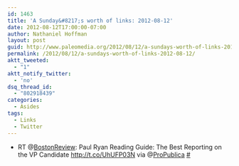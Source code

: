 ```yaml
---
id: 1463
title: 'A Sunday&#8217;s worth of links: 2012-08-12'
date: 2012-08-12T17:00:00-07:00
author: Nathaniel Hoffman
layout: post
guid: http://www.paleomedia.org/2012/08/12/a-sundays-worth-of-links-2012-08-12/
permalink: /2012/08/12/a-sundays-worth-of-links-2012-08-12/
aktt_tweeted:
  - "1"
aktt_notify_twitter:
  - 'no'
dsq_thread_id:
  - "802918439"
categories:
  - Asides
tags:
  - Links
  - Twitter
---
```

<ul class="aktt_tweet_digest">
  <li>
    RT @<a href="http://twitter.com/BostonReview" class="aktt_username">BostonReview</a>: Paul Ryan Reading Guide: The Best Reporting on the VP Candidate <a href="http://t.co/UhUFP03N" rel="nofollow">http://t.co/UhUFP03N</a> via @<a href="http://twitter.com/ProPublica" class="aktt_username">ProPublica</a> <a href="http://twitter.com/paleomedia/statuses/234642689621118976" class="aktt_tweet_time">#</a>
  </li>
</ul>